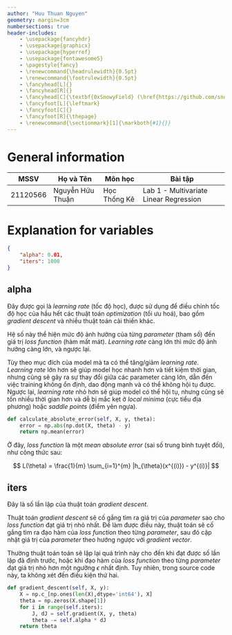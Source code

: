```yaml
---
author: "Huu Thuan Nguyen"
geometry: margin=3cm
numbersections: true
header-includes:
    - \usepackage{fancyhdr}
    - \usepackage{graphicx}
    - \usepackage{hyperref}
    - \usepackage{fontawesome5}
    - \pagestyle{fancy}
    - \renewcommand{\headrulewidth}{0.5pt}
    - \renewcommand{\footrulewidth}{0.5pt}
    - \fancyhead[L]{}
    - \fancyhead[R]{}
    - \fancyhead[C]{\textbf{0xSnowyField} (\href{https://github.com/snowyfield1906}{Github \small{\faExternalLink*}} · \href{https://snowyfield.vercel.app}{Blog \small{\faExternalLink*}} )}
    - \fancyfoot[L]{\leftmark}
    - \fancyfoot[C]{}
    - \fancyfoot[R]{\thepage}
    - \renewcommand{\sectionmark}[1]{\markboth{#1}{}} 
---
```


# General information

| MSSV     | Họ và Tên        | Môn học      | Bài tập                                |
| -------- | ---------------- | ------------ | -------------------------------------- |
| 21120566 | Nguyễn Hữu Thuận | Học Thống Kê | Lab 1 - Multivariate Linear Regression |

# Explanation for variables

```json
{
	"alpha": 0.01,
	"iters": 1000
}
```

## alpha

Đây được gọi là *learning rate* (tốc độ học), được sử dụng để điều chỉnh tốc độ học của hầu hết các thuật toán *optimization* (tối ưu hoá), bao gồm *gradient descent* và nhiều thuật toán cải thiến khác.

Hệ số này thể hiện mức độ ảnh hưởng của từng *parameter* (tham số) đến giá trị *loss function* (hàm mất mát). *Learning rate* càng lớn thì mức độ ảnh hưởng càng lớn, và ngược lại.

Tùy theo mục đích của model mà ta có thể tăng/giảm *learning rate*. *Learning rate* lớn hơn sẽ giúp model học nhanh hơn và tiết kiệm thời gian, nhưng cũng sẽ gây ra sự thay đổi giữa các parameter càng lớn, dẫn đến việc training không ổn định, dao động mạnh và có thể không hội tụ được. Ngược lại, *learning rate* nhỏ hơn sẽ giúp model có thể hội tụ, nhưng cũng sẽ tốn nhiều thời gian hơn và dễ bị mắc kẹt ở *local minima* (cực tiểu địa phương) hoặc *saddle points* (điểm yên ngựa).

```python
def calculate_absolute_error(self, X, y, theta):
    error = np.abs(np.dot(X, theta) - y)
    return np.mean(error)
```

Ở đây, *loss function* là một *mean absolute error* (sai số trung bình tuyệt đối), như công thức sau:

$$
L(\theta) = \frac{1}{m} \sum_{i=1}^{m} |h_{\theta}(x^{(i)}) - y^{(i)}|
$$

## iters

Đây là số lần lặp của thuật toán *gradient descent*.

Thuật toán *gradient descent* sẽ cố gắng tìm ra giá trị của *parameter* sao cho *loss function* đạt giá trị nhỏ nhất. Để làm được điều này, thuật toán sẽ cố gắng tìm ra đạo hàm của *loss function* theo từng *parameter*, sau đó cập nhật giá trị của *parameter* theo hướng ngược với *gradient vector*.

Thường thuật toán toán sẽ lặp lại quá trình này cho đến khi đạt được số lần lặp đã định trước, hoặc khi đạo hàm của *loss function* theo từng *parameter* đạt giá trị nhỏ hơn một ngưỡng $\epsilon$ nhất định. Tuy nhiên, trong source code này, ta không xét đến điều kiện thứ hai.

```python
def gradient_descent(self, X, y):
    X = np.c_[np.ones(len(X),dtype='int64'), X]
    theta = np.zeros(X.shape[1])
    for i in range(self.iters):
        J, dJ = self.gradient(X, y, theta)
        theta -= self.alpha * dJ
    return theta
```